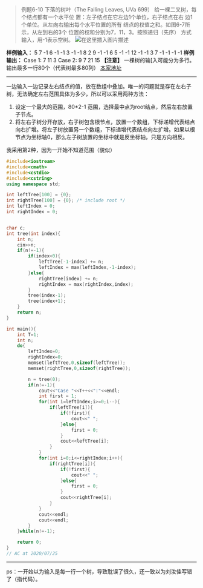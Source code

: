 >例题6-10 下落的树叶（The Falling Leaves, UVa 699）
给一棵二叉树，每个结点都有一个水平位
置：左子结点在它左边1个单位，右子结点在右
边1个单位。从左向右输出每个水平位置的所有
结点的权值之和。如图6-7所示，从左到右的3个
位置的权和分别为7，11，3。按照递归（先序）
方式输入，用-1表示空树。
![在这里插入图片描述](https://img-blog.csdnimg.cn/2020072623534815.png?x-oss-process=image/watermark,type_ZmFuZ3poZW5naGVpdGk,shadow_10,text_aHR0cHM6Ly9ibG9nLmNzZG4ubmV0L3N1X2NpY2FkYQ==,size_16,color_FFFFFF,t_70)

**样例输入：**
5 7 -1 6 -1 -1 3 -1 -1
8 2 9 -1 -1 6 5 -1 -1 12 -1
-1 3 7 -1 -1 -1
-1
**样例输出：**
Case 1:
7 11 3
Case 2:
9 7 21 15
**【注意】** 一棵树的输[入可能分为多行。输出最多一行80个（代表树最多80列）
[本家地址](https://onlinejudge.org/index.php?option=com_onlinejudge&Itemid=8&category=838&page=show_problem&problem=640)

----
一边输入一边记录左右结点的值，放在数组中叠加。唯一的问题就是存在左右子树，无法确定左右范围具体为多少，所以可以采用两种方法：
1. 设定一个最大的范围，80*2-1 范围，选择最中点为root结点，然后左右放置子节点。
2. 将左右子树分开存放，右子树包含根节点，放置一个数组，下标递增代表结点向右扩增。将左子树放置另一个数组，下标递增代表结点向左扩增。如果以根节点为坐标轴0，那么左子树放置的坐标中就是反坐标轴，只是方向相反。

我采用第2种，因为一开始不知道范围（貌似）

```cpp
#include<iostream>
#include<cmath>
#include<cstdio>
#include<cstring>
using namespace std;

int leftTree[100] = {0};
int rightTree[100] = {0}; /* include root */
int leftIndex = 0;
int rightIndex = 0;


char c;
int tree(int index){
    int n;
    cin>>n;
    if(n!=-1){
        if(index<0){
            leftTree[-1-index] += n;
            leftIndex = max(leftIndex,-1-index);
        }else{
            rightTree[index] += n;
            rightIndex = max(rightIndex,index);
        }
        tree(index-1);
        tree(index+1);
    }
    return n;
}

int main(){
    int T=1;
    int n;
    do{
        leftIndex=0;
        rightIndex=0;
        memset(leftTree,0,sizeof(leftTree));
        memset(rightTree,0,sizeof(rightTree));

        n = tree(0);
        if(n!=-1){
            cout<<"Case "<<T++<<":"<<endl;
            int first = 1;
            for(int i=leftIndex;i>=0;i--){
                if(leftTree[i]){
                    if(!first){
                        cout<<" ";
                    }else{
                        first = 0;
                    }
                    cout<<leftTree[i];
                }
            }
            for(int i=0;i<=rightIndex;i++){
                if(rightTree[i]){
                    if(!first){
                        cout<<" ";
                    }else{
                        first = 0;
                    }
                    cout<<rightTree[i];
                }
            }
            cout<<endl;
            cout<<endl;
        }
    }while(n!=-1);

    return 0;
}
// AC at 2020/07/25 
```
----
ps：一开始以为输入是每一行一个树，导致耽误了很久，还一致以为刘汝佳写错了（指代码）。
